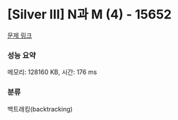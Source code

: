 # [Silver III] N과 M (4) - 15652 

[문제 링크](https://www.acmicpc.net/problem/15652) 

### 성능 요약

메모리: 128160 KB, 시간: 176 ms

### 분류

백트래킹(backtracking)

